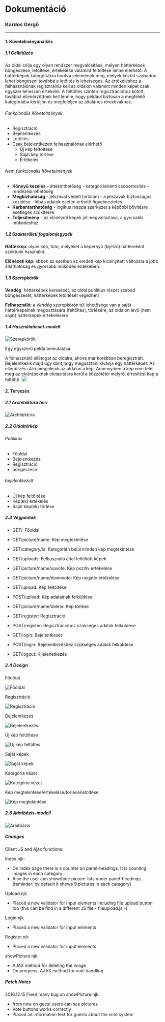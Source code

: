 # Dokumentáció

### Kardos Gergő
___

#### 1. Követelményanalízis
##### 1.1 Célkitűzés
Az oldal célja egy olyan rendszer megvalósítása, melyen háttérképek böngészése, 
letöltése, értékelése valamint feltöltése lenne elérhető.
A háttérképek kategóriákra bontva jelennének meg, melyek között szabadon lehet böngészni továbbá a letöltés is lehetséges.
Az értékeléshez a felhasználónak regisztrálnia kell az oldalon valamint minden képet csak egyszer lehessen értékelni.
A feltöltés szintén regisztrációhoz kötött, továbbá ellenőrzöttnek kell lennie, hogy például biztosan a megfelelő kategóriába kerüljön és megfeleljen az általános direktíváknak.  

###### Funkcionális Követelmények
* Regisztráció
* Bejelentkezés
* Letöltés
* Csak bejelentkezett felhasználónak elérhető
    - Új kép feltöltése
    - Saját kép törlése
    - Értékelés

###### Nem funkcionális Követelmények
* **Könnyű kezelés** - áttekinthetőség - kategóriánkénti csoportosítás - rendezési lehetőség 
* **Megbízhatóság** - jelszóval védett tartalom - a jelszavak biztonságos kezelése - hibás adatok esetén érthető figyelmeztetés
* **Karbantarthatóság** - logikus mappa szerkezet a későbbi bővítésre esetleges szűkítésre
* **Teljesítmény** - az előnézeti képek jól megvalósítása, a gyorsabb működéshez


##### 1.2 Szakterületi fogalomjegyzék


**Háttérkép**: olyan kép, fotó, melyeket a képernyő (kijelző) háttereként szoktunk használni.


**Előnézeti kép**: ebben az esetben az eredeti kép kicsinyített változata a jobb átláthatóság és gyorsabb működés érdekében.


##### 1.3 Szerepkörök
**Vendég**: háttérképek keresését, az oldal publikus részét szabad böngészését, háttérképek letöltését végezheti


**Felhasználó**: a *Vendég* szerepkörön túl lehetősége van a saját háttérképeinek megosztására (feltöltés), törlésére, az oldalon levő (nem saját) háttérképek értékelésére


##### 1.4 Használatieset-modell
![Szerepkörök](images/use_case.png)

Egy egyszerű példa bemutatása:

A felhasználó ellátogat az oldalra, ahova már korábban beregisztrált. Bejelentkezik majd úgy dönt,hogy megosztani kívánja egy háttérképét. Az ellenőrzés után megjelenik az oldalon a kép. Amennyiben a kép nem felel meg az elvárásoknak elutasításra kerül a közzététel melyről értesítést kap a feltöltő.
![](images/new_bg.png)

#### 2. Tervezés

##### 2.1 Architektúra terv

![Architektúra](images/data_model.png)

##### 2.2 Oldaltérkép

###### Publikus
* Főoldal
* Bejelentkezés
* Regisztráció
* böngészése

###### bejelentkezett
* Új kép feltöltése
* Kép(ek) értékelés
* Saját kép(ek) törlése

##### 2.3 Végpontok

* GET/: Főoldal

* GET/picture/name: Kép megtekintése
* GET/category/id: Kategórián belül minden kép megtekintése
* GET/uploads: Felhasználó által feltöltött képek
* GET/picture/name/upvote: Kép pozitív értékelése
* GET/picture/name/downvote: Kép negatív értékelése
* GET/upload: Kép feltöltése
* POST/upload: Kép adatainak felküldése
* GET/picture/name/delete: Kép törlése
* GET/register: Regisztráció
* POST/register: Regisztrációhoz szükséges adatok felküldése
* GET/login: Bejelentkezés
* POST/login: Bejelentkezéshez szükséges adatok felküldése
* GET/logout: Kijelenetkezés

##### 2.4 Design

Főoldal

![Főoldal](images/index.png)

Regisztráció

![Regisztráció](images/reg.png)

Bejelentkezés

![Bejelentkezés](images/login.png)

Új kép feltöltése

![Új kép feltöltés](images/newpic.png)

Saját képek

![Saját képek](images/uploads.png)

Kategória nézet

![Kategória nézet](images/category.png)

Kép megtekintése/értékelése/törlése/letöltése

![Kép megtekintése](images/showpic.png)

##### 2.5 Adatbázis-modell

![Adatbázis](images/database.png)

##### Changes

Client JS and Ajax functions:

Index.njk:
* On index page there is a counter on panel-headings. It is counting images in each category
* Also the user can show/hide picture lists under panel-headings. (reminder: by default it shows 9 pictures in each category)

Upload.njk
* Placed a new validator for input elements including file upload button too (this can be find in a different JS file - fileupload.js -)

Login.njk
* Placed a new validator for input elements

Register.njk
* Placed a new validator for input elements

showPicture.njk
* AJAX method for deleting the image
* On progress: AJAX method for vote handling

##### Patch Notes

2016.12.15
Fixed many bug on showPicture.njk:
* from now on guest users can see pictures
* Vote buttons works correctly
* Placed an information text for guests about the vote system


